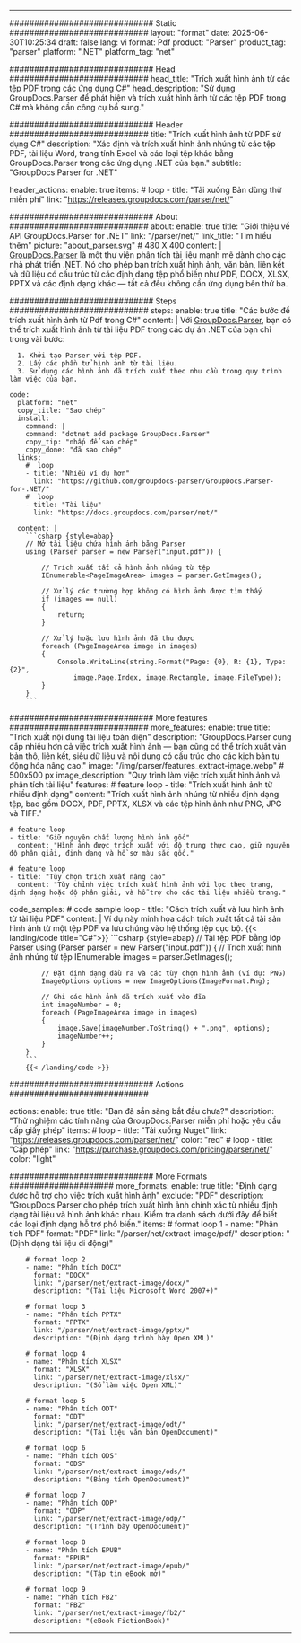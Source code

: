 


---
############################# Static ############################
layout: "format"
date:  2025-06-30T10:25:34
draft: false
lang: vi
format: Pdf
product: "Parser"
product_tag: "parser"
platform: ".NET"
platform_tag: "net"

############################# Head ############################
head_title: "Trích xuất hình ảnh từ các tệp PDF trong các ứng dụng C#"
head_description: "Sử dụng GroupDocs.Parser để phát hiện và trích xuất hình ảnh từ các tệp PDF trong C# mà không cần công cụ bổ sung."

############################# Header ############################
title: "Trích xuất hình ảnh từ PDF sử dụng C#" 
description: "Xác định và trích xuất hình ảnh nhúng từ các tệp PDF, tài liệu Word, trang tính Excel và các loại tệp khác bằng GroupDocs.Parser trong các ứng dụng .NET của bạn."
subtitle: "GroupDocs.Parser for .NET" 

header_actions:
  enable: true
  items:
    #  loop
    - title: "Tải xuống Bản dùng thử miễn phí"
      link: "https://releases.groupdocs.com/parser/net/"
      
############################# About ############################
about:
    enable: true
    title: "Giới thiệu về API GroupDocs.Parser for .NET"
    link: "/parser/net/"
    link_title: "Tìm hiểu thêm"
    picture: "about_parser.svg" # 480 X 400
    content: |
       [GroupDocs.Parser](/parser/net/) là một thư viện phân tích tài liệu mạnh mẽ dành cho các nhà phát triển .NET. Nó cho phép bạn trích xuất hình ảnh, văn bản, liên kết và dữ liệu có cấu trúc từ các định dạng tệp phổ biến như PDF, DOCX, XLSX, PPTX và các định dạng khác — tất cả đều không cần ứng dụng bên thứ ba.

############################# Steps ############################
steps:
    enable: true
    title: "Các bước để trích xuất hình ảnh từ Pdf trong C#"
    content: |
      Với [GroupDocs.Parser](/parser/net/), bạn có thể trích xuất hình ảnh từ tài liệu PDF trong các dự án .NET của bạn chỉ trong vài bước:
      
      1. Khởi tạo Parser với tệp PDF.
      2. Lấy các phần tử hình ảnh từ tài liệu.
      3. Sử dụng các hình ảnh đã trích xuất theo nhu cầu trong quy trình làm việc của bạn.
   
    code:
      platform: "net"
      copy_title: "Sao chép"
      install:
        command: |
        command: "dotnet add package GroupDocs.Parser"
        copy_tip: "nhấp để sao chép"
        copy_done: "đã sao chép"
      links:
        #  loop
        - title: "Nhiều ví dụ hơn"
          link: "https://github.com/groupdocs-parser/GroupDocs.Parser-for-.NET/"
        #  loop
        - title: "Tài liệu"
          link: "https://docs.groupdocs.com/parser/net/"
          
      content: |
        ```csharp {style=abap}
        // Mở tài liệu chứa hình ảnh bằng Parser
        using (Parser parser = new Parser("input.pdf")) {

            // Trích xuất tất cả hình ảnh nhúng từ tệp
            IEnumerable<PageImageArea> images = parser.GetImages();

            // Xử lý các trường hợp không có hình ảnh được tìm thấy
            if (images == null)
            {
                return;
            }

            // Xử lý hoặc lưu hình ảnh đã thu được
            foreach (PageImageArea image in images)
            {
                Console.WriteLine(string.Format("Page: {0}, R: {1}, Type: {2}", 
                    image.Page.Index, image.Rectangle, image.FileType));
            }
        }
        ```  

############################# More features ############################
more_features:
  enable: true
  title: "Trích xuất nội dung tài liệu toàn diện"
  description: "GroupDocs.Parser cung cấp nhiều hơn cả việc trích xuất hình ảnh — bạn cũng có thể trích xuất văn bản thô, liên kết, siêu dữ liệu và nội dung có cấu trúc cho các kịch bản tự động hóa nâng cao."
  image: "/img/parser/features_extract-image.webp" # 500x500 px
  image_description: "Quy trình làm việc trích xuất hình ảnh và phân tích tài liệu"
  features:
    # feature loop
    - title: "Trích xuất hình ảnh từ nhiều định dạng"
      content: "Trích xuất hình ảnh nhúng từ nhiều định dạng tệp, bao gồm DOCX, PDF, PPTX, XLSX và các tệp hình ảnh như PNG, JPG và TIFF."

    # feature loop
    - title: "Giữ nguyên chất lượng hình ảnh gốc"
      content: "Hình ảnh được trích xuất với độ trung thực cao, giữ nguyên độ phân giải, định dạng và hồ sơ màu sắc gốc."

    # feature loop
    - title: "Tùy chọn trích xuất nâng cao"
      content: "Tùy chỉnh việc trích xuất hình ảnh với lọc theo trang, định dạng hoặc độ phân giải, và hỗ trợ cho các tài liệu nhiều trang."
      
  code_samples:
    # code sample loop
    - title: "Cách trích xuất và lưu hình ảnh từ tài liệu PDF"
      content: |
        Ví dụ này minh họa cách trích xuất tất cả tài sản hình ảnh từ một tệp PDF và lưu chúng vào hệ thống tệp cục bộ.
        {{< landing/code title="C#">}}
        ```csharp {style=abap}
        //  Tải tệp PDF bằng lớp Parser
        using (Parser parser = new Parser("input.pdf"))
        {
            // Trích xuất hình ảnh nhúng từ tệp
            IEnumerable<PageImageArea> images = parser.GetImages();

            // Đặt định dạng đầu ra và các tùy chọn hình ảnh (ví dụ: PNG)
            ImageOptions options = new ImageOptions(ImageFormat.Png);

            // Ghi các hình ảnh đã trích xuất vào đĩa
            int imageNumber = 0;
            foreach (PageImageArea image in images)
            {
                image.Save(imageNumber.ToString() + ".png", options);
                imageNumber++;
            }
        }
        ```
        {{< /landing/code >}}


############################# Actions ############################

actions:
  enable: true
  title: "Bạn đã sẵn sàng bắt đầu chưa?"
  description: "Thử nghiệm các tính năng của GroupDocs.Parser miễn phí hoặc yêu cầu cấp giấy phép"
  items:
    #  loop
    - title: "Tải xuống Nuget"
      link: "https://releases.groupdocs.com/parser/net/"
      color: "red"
        #  loop
    - title: "Cấp phép"
      link: "https://purchase.groupdocs.com/pricing/parser/net/"
      color: "light"


############################# More Formats #####################
more_formats:
    enable: true
    title: "Định dạng được hỗ trợ cho việc trích xuất hình ảnh"
    exclude: "PDF"
    description: "GroupDocs.Parser cho phép trích xuất hình ảnh chính xác từ nhiều định dạng tài liệu và hình ảnh khác nhau. Kiểm tra danh sách dưới đây để biết các loại định dạng hỗ trợ phổ biến."
    items: 
        # format loop 1
        - name: "Phân tích PDF"
          format: "PDF"
          link: "/parser/net/extract-image/pdf/"
          description: "(Định dạng tài liệu di động)"
          
        # format loop 2
        - name: "Phân tích DOCX"
          format: "DOCX"
          link: "/parser/net/extract-image/docx/"
          description: "(Tài liệu Microsoft Word 2007+)"
          
        # format loop 3
        - name: "Phân tích PPTX"
          format: "PPTX"
          link: "/parser/net/extract-image/pptx/"
          description: "(Định dạng trình bày Open XML)"
          
        # format loop 4
        - name: "Phân tích XLSX"
          format: "XLSX"
          link: "/parser/net/extract-image/xlsx/"
          description: "(Sổ làm việc Open XML)"
          
        # format loop 5
        - name: "Phân tích ODT"
          format: "ODT"
          link: "/parser/net/extract-image/odt/"
          description: "(Tài liệu văn bản OpenDocument)"
          
        # format loop 6
        - name: "Phân tích ODS"
          format: "ODS"
          link: "/parser/net/extract-image/ods/"
          description: "(Bảng tính OpenDocument)"
          
        # format loop 7
        - name: "Phân tích ODP"
          format: "ODP"
          link: "/parser/net/extract-image/odp/"
          description: "(Trình bày OpenDocument)"
          
        # format loop 8
        - name: "Phân tích EPUB"
          format: "EPUB"
          link: "/parser/net/extract-image/epub/"
          description: "(Tập tin eBook mở)"
          
        # format loop 9
        - name: "Phân tích FB2"
          format: "FB2"
          link: "/parser/net/extract-image/fb2/"
          description: "(eBook FictionBook)"
         
          

---